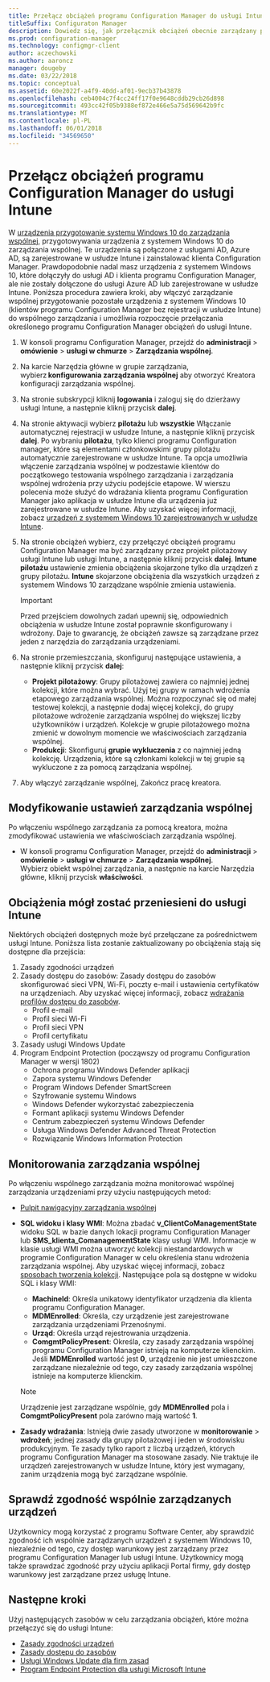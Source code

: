 ```yaml
---
title: Przełącz obciążeń programu Configuration Manager do usługi Intune
titleSuffix: Configuraton Manager
description: Dowiedz się, jak przełącznik obciążeń obecnie zarządzany przez Menedżera konfiguracji w usłudze Microsoft Intune.
ms.prod: configuration-manager
ms.technology: configmgr-client
author: aczechowski
ms.author: aaroncz
manager: dougeby
ms.date: 03/22/2018
ms.topic: conceptual
ms.assetid: 60e2022f-a4f9-40dd-af01-9ecb37b43878
ms.openlocfilehash: ceb4004c7f4cc24ff17f0e9648cddb29cb26d898
ms.sourcegitcommit: 493cc42f05b9388ef872e466e5a75d569642b9fc
ms.translationtype: MT
ms.contentlocale: pl-PL
ms.lasthandoff: 06/01/2018
ms.locfileid: "34569650"
---
```

# <a name="switch-configuration-manager-workloads-to-intune"></a>Przełącz obciążeń programu Configuration Manager do usługi Intune
W [urządzenia przygotowanie systemu Windows 10 do zarządzania wspólnej](co-management-prepare.md), przygotowywania urządzenia z systemem Windows 10 do zarządzania wspólnej. Te urządzenia są połączone z usługami AD, Azure AD, są zarejestrowane w usłudze Intune i zainstalować klienta Configuration Manager. Prawdopodobnie nadal masz urządzenia z systemem Windows 10, które dołączyły do usługi AD i klienta programu Configuration Manager, ale nie zostały dołączone do usługi Azure AD lub zarejestrowane w usłudze Intune. Poniższa procedura zawiera kroki, aby włączyć zarządzanie wspólnej przygotowanie pozostałe urządzenia z systemem Windows 10 (klientów programu Configuration Manager bez rejestracji w usłudze Intune) do wspólnego zarządzania i umożliwia rozpoczęcie przełączania określonego programu Configuration Manager obciążeń do usługi Intune.

1. W konsoli programu Configuration Manager, przejdź do **administracji** > **omówienie** > **usługi w chmurze**  >  **Zarządzania wspólnej**.    

2. Na karcie Narzędzia główne w grupie zarządzania, wybierz **konfigurowania zarządzania wspólnej** aby otworzyć Kreatora konfiguracji zarządzania wspólnej.    
3. Na stronie subskrypcji kliknij **logowania** i zaloguj się do dzierżawy usługi Intune, a następnie kliknij przycisk **dalej**.   
4. Na stronie aktywacji wybierz **pilotażu** lub **wszystkie** Włączanie automatycznej rejestracji w usłudze Intune, a następnie kliknij przycisk **dalej**. Po wybraniu **pilotażu**, tylko klienci programu Configuration manager, które są elementami członkowskimi grupy pilotażu automatycznie zarejestrowane w usłudze Intune. Ta opcja umożliwia włączenie zarządzania wspólnej w podzestawie klientów do początkowego testowania wspólnego zarządzania i zarządzania wspólnej wdrożenia przy użyciu podejście etapowe. W wierszu polecenia może służyć do wdrażania klienta programu Configuration Manager jako aplikacja w usłudze Intune dla urządzenia już zarejestrowane w usłudze Intune. Aby uzyskać więcej informacji, zobacz [urządzeń z systemem Windows 10 zarejestrowanych w usłudze Intune](co-management-prepare.md#windows-10-devices-enrolled-in-intune).
5. Na stronie obciążeń wybierz, czy przełączyć obciążeń programu Configuration Manager ma być zarządzany przez projekt pilotażowy usługi Intune lub usługi Intune, a następnie kliknij przycisk **dalej**. **Intune pilotażu** ustawienie zmienia obciążenia skojarzone tylko dla urządzeń z grupy pilotażu. **Intune** skojarzone obciążenia dla wszystkich urządzeń z systemem Windows 10 zarządzane wspólnie zmienia ustawienia. 
        
   > [!Important]    
   > Przed przejściem dowolnych zadań upewnij się, odpowiednich obciążenia w usłudze Intune został poprawnie skonfigurowany i wdrożony. Daje to gwarancję, że obciążeń zawsze są zarządzane przez jeden z narzędzia do zarządzania urządzeniami.   
1. Na stronie przemieszczania, skonfiguruj następujące ustawienia, a następnie kliknij przycisk **dalej**:
    - **Projekt pilotażowy**: Grupy pilotażowej zawiera co najmniej jednej kolekcji, które można wybrać. Użyj tej grupy w ramach wdrożenia etapowego zarządzania wspólnej. Można rozpoczynać się od małej testowej kolekcji, a następnie dodaj więcej kolekcji, do grupy pilotażowe wdrożenie zarządzania wspólnej do większej liczby użytkowników i urządzeń. Kolekcje w grupie pilotażowego można zmienić w dowolnym momencie we właściwościach zarządzania wspólnej.
    - **Produkcji**: Skonfiguruj **grupie wykluczenia** z co najmniej jedną kolekcję. Urządzenia, które są członkami kolekcji w tej grupie są wykluczone z za pomocą zarządzania wspólnej. 
2. Aby włączyć zarządzanie wspólnej, Zakończ pracę kreatora.  

## <a name="modify-your-co-management-settings"></a>Modyfikowanie ustawień zarządzania wspólnej
Po włączeniu wspólnego zarządzania za pomocą kreatora, można zmodyfikować ustawienia we właściwościach zarządzania wspólnej.  
- W konsoli programu Configuration Manager, przejdź do **administracji** > **omówienie** > **usługi w chmurze**  >  **Zarządzania wspólnej**.  
Wybierz obiekt wspólnej zarządzania, a następnie na karcie Narzędzia główne, kliknij przycisk **właściwości**. 

## <a name="workloads-able-to-be-transitioned-to-intune"></a>Obciążenia mógł zostać przeniesieni do usługi Intune
Niektórych obciążeń dostępnych może być przełączane za pośrednictwem usługi Intune. Poniższa lista zostanie zaktualizowany po obciążenia stają się dostępne dla przejścia:
1. Zasady zgodności urządzeń
2. Zasady dostępu do zasobów: Zasady dostępu do zasobów skonfigurować sieci VPN, Wi-Fi, poczty e-mail i ustawienia certyfikatów na urządzeniach. Aby uzyskać więcej informacji, zobacz [wdrażania profilów dostępu do zasobów](https://docs.microsoft.com/intune/device-profiles).
      - Profil e-mail
      - Profil sieci Wi-Fi
      - Profil sieci VPN
      - Profil certyfikatu
3. Zasady usługi Windows Update
4. Program Endpoint Protection (począwszy od programu Configuration Manager w wersji 1802)
      - Ochrona programu Windows Defender aplikacji
      - Zapora systemu Windows Defender
      - Program Windows Defender SmartScreen
      - Szyfrowanie systemu Windows
      - Windows Defender wykorzystać zabezpieczenia
      - Formant aplikacji systemu Windows Defender
      - Centrum zabezpieczeń systemu Windows Defender
      - Usługa Windows Defender Advanced Threat Protection
      - Rozwiązanie Windows Information Protection
      

## <a name="monitor-co-management"></a>Monitorowania zarządzania wspólnej
Po włączeniu wspólnego zarządzania można monitorować wspólnej zarządzania urządzeniami przy użyciu następujących metod:

- [Pulpit nawigacyjny zarządzania wspólnej](/sccm/core/clients/manage/co-management-dashboard)
- **SQL widoku i klasy WMI**: Można zbadać **v&#95;ClientCoManagementState** widoku SQL w bazie danych lokacji programu Configuration Manager lub **SMS&#95;klienta&#95;ComanagementState** klasy usługi WMI. Informacje w klasie usługi WMI można utworzyć kolekcji niestandardowych w programie Configuration Manager w celu określenia stanu wdrożenia zarządzania wspólnej. Aby uzyskać więcej informacji, zobacz [sposobach tworzenia kolekcji](/sccm/core/clients/manage/collections/create-collections). Następujące pola są dostępne w widoku SQL i klasy WMI: 
    - **MachineId**: Określa unikatowy identyfikator urządzenia dla klienta programu Configuration Manager.
    - **MDMEnrolled**: Określa, czy urządzenie jest zarejestrowane zarządzania urządzeniami Przenośnymi. 
    - **Urząd**: Określa urząd rejestrowania urządzenia.
    - **ComgmtPolicyPresent**: Określa, czy zasady zarządzania wspólnej programu Configuration Manager istnieją na komputerze klienckim. Jeśli **MDMEnrolled** wartość jest **0**, urządzenie nie jest umieszczone zarządzane niezależnie od tego, czy zasady zarządzania wspólnej istnieje na komputerze klienckim.

   > [!Note]    
   > Urządzenie jest zarządzane wspólnie, gdy **MDMEnrolled** pola i **ComgmtPolicyPresent** pola zarówno mają wartość **1**.

- **Zasady wdrażania**:  Istnieją dwie zasady utworzone w **monitorowanie** > **wdrożeń**; jednej zasady dla grupy pilotażowej i jeden w środowisku produkcyjnym. Te zasady tylko raport z liczbą urządzeń, których programu Configuration Manager ma stosowane zasady. Nie traktuje ile urządzeń zarejestrowanych w usłudze Intune, który jest wymagany, zanim urządzenia mogą być zarządzane wspólnie.  

## <a name="check-compliance-for-co-managed-devices"></a>Sprawdź zgodność wspólnie zarządzanych urządzeń
Użytkownicy mogą korzystać z programu Software Center, aby sprawdzić zgodność ich wspólnie zarządzanych urządzeń z systemem Windows 10, niezależnie od tego, czy dostęp warunkowy jest zarządzany przez programu Configuration Manager lub usługi Intune. Użytkownicy mogą także sprawdzać zgodność przy użyciu aplikacji Portal firmy, gdy dostęp warunkowy jest zarządzane przez usługę Intune.

## <a name="next-steps"></a>Następne kroki
Użyj następujących zasobów w celu zarządzania obciążeń, które można przełączyć się do usługi Intune:
- [Zasady zgodności urządzeń](https://docs.microsoft.com/intune/device-compliance-get-started)
- [Zasady dostępu do zasobów](https://docs.microsoft.com/intune/device-profiles)
- [Usługi Windows Update dla firm zasad](https://docs.microsoft.com/intune/windows-update-for-business-configure)
- [Program Endpoint Protection dla usługi Microsoft Intune](https://docs.microsoft.com/intune-classic/deploy-use/help-secure-windows-pcs-with-endpoint-protection-for-microsoft-intune)
